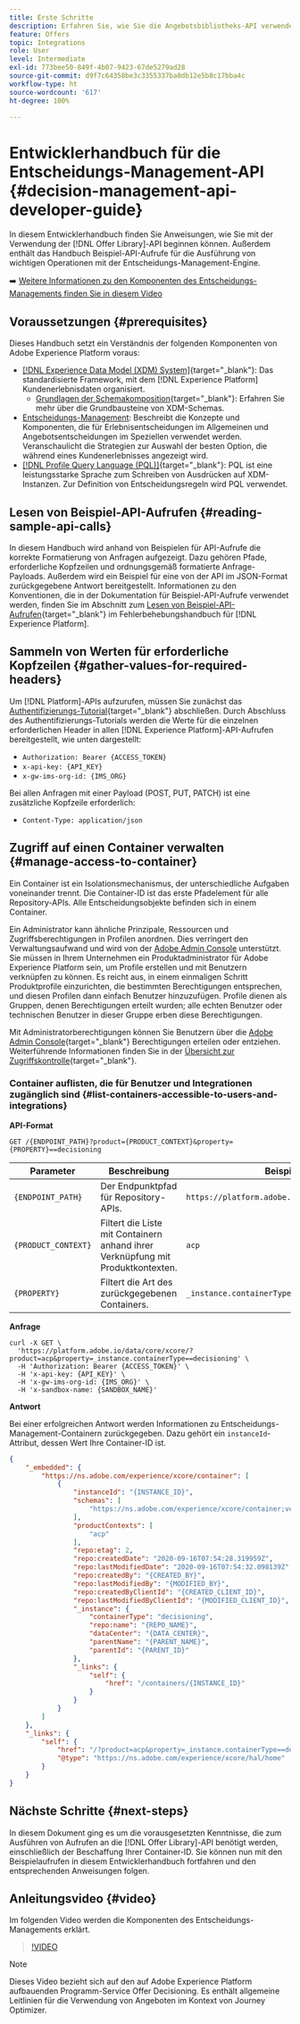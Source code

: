 ```yaml
---
title: Erste Schritte
description: Erfahren Sie, wie Sie die Angebotsbibliotheks-API verwenden, um wichtige Aktionen mit der Entscheidungs-Management-Engine auszuführen.
feature: Offers
topic: Integrations
role: User
level: Intermediate
exl-id: 773bee50-849f-4b07-9423-67de5279ad28
source-git-commit: d9f7c64358be3c3355337ba0db12e5b8c17bba4c
workflow-type: ht
source-wordcount: '617'
ht-degree: 100%

---
```


# Entwicklerhandbuch für die Entscheidungs-Management-API {#decision-management-api-developer-guide}

In diesem Entwicklerhandbuch finden Sie Anweisungen, wie Sie mit der Verwendung der [!DNL Offer Library]-API beginnen können. Außerdem enthält das Handbuch Beispiel-API-Aufrufe für die Ausführung von wichtigen Operationen mit der Entscheidungs-Management-Engine.

➡️ [Weitere Informationen zu den Komponenten des Entscheidungs-Managements finden Sie in diesem Video](#video)

## Voraussetzungen {#prerequisites}

Dieses Handbuch setzt ein Verständnis der folgenden Komponenten von Adobe Experience Platform voraus:

* [[!DNL Experience Data Model (XDM) System]](https://experienceleague.adobe.com/docs/experience-platform/xdm/home.html?lang=de){target=&quot;_blank&quot;}: Das standardisierte Framework, mit dem [!DNL Experience Platform] Kundenerlebnisdaten organisiert.
   * [Grundlagen der Schemakomposition](https://experienceleague.adobe.com/docs/experience-platform/xdm/schema/composition.html?lang=de){target=&quot;_blank&quot;}: Erfahren Sie mehr über die Grundbausteine von XDM-Schemas.
* [Entscheidungs-Management](../../../using/offers/get-started/starting-offer-decisioning.md): Beschreibt die Konzepte und Komponenten, die für Erlebnisentscheidungen im Allgemeinen und Angebotsentscheidungen im Speziellen verwendet werden. Veranschaulicht die Strategien zur Auswahl der besten Option, die während eines Kundenerlebnisses angezeigt wird.
* [[!DNL Profile Query Language (PQL)]](https://experienceleague.adobe.com/docs/experience-platform/segmentation/pql/overview.html?lang=de){target=&quot;_blank&quot;}: PQL ist eine leistungsstarke Sprache zum Schreiben von Ausdrücken auf XDM-Instanzen. Zur Definition von Entscheidungsregeln wird PQL verwendet.

## Lesen von Beispiel-API-Aufrufen {#reading-sample-api-calls}

In diesem Handbuch wird anhand von Beispielen für API-Aufrufe die korrekte Formatierung von Anfragen aufgezeigt. Dazu gehören Pfade, erforderliche Kopfzeilen und ordnungsgemäß formatierte Anfrage-Payloads. Außerdem wird ein Beispiel für eine von der API im JSON-Format zurückgegebene Antwort bereitgestellt. Informationen zu den Konventionen, die in der Dokumentation für Beispiel-API-Aufrufe verwendet werden, finden Sie im Abschnitt zum [Lesen von Beispiel-API-Aufrufen](https://experienceleague.adobe.com/docs/experience-platform/landing/troubleshooting.html?lang=de#how-do-i-format-an-api-request){target=&quot;_blank&quot;} im Fehlerbehebungshandbuch für [!DNL Experience Platform].

## Sammeln von Werten für erforderliche Kopfzeilen {#gather-values-for-required-headers}

Um [!DNL Platform]-APIs aufzurufen, müssen Sie zunächst das [Authentifizierungs-Tutorial](https://experienceleague.adobe.com/docs/experience-platform/landing/platform-apis/api-authentication.html?lang=de){target=&quot;_blank&quot;} abschließen. Durch Abschluss des Authentifizierungs-Tutorials werden die Werte für die einzelnen erforderlichen Header in allen [!DNL Experience Platform]-API-Aufrufen bereitgestellt, wie unten dargestellt:

* `Authorization: Bearer {ACCESS_TOKEN}`
* `x-api-key: {API_KEY}`
* `x-gw-ims-org-id: {IMS_ORG}`

Bei allen Anfragen mit einer Payload (POST, PUT, PATCH) ist eine zusätzliche Kopfzeile erforderlich:

* `Content-Type: application/json`

## Zugriff auf einen Container verwalten {#manage-access-to-container}

Ein Container ist ein Isolationsmechanismus, der unterschiedliche Aufgaben voneinander trennt. Die Container-ID ist das erste Pfadelement für alle Repository-APIs. Alle Entscheidungsobjekte befinden sich in einem Container.

Ein Administrator kann ähnliche Prinzipale, Ressourcen und Zugriffsberechtigungen in Profilen anordnen. Dies verringert den Verwaltungsaufwand und wird von der [Adobe Admin Console](https://adminconsole.adobe.com/) unterstützt. Sie müssen in Ihrem Unternehmen ein Produktadministrator für Adobe Experience Platform sein, um Profile erstellen und mit Benutzern verknüpfen zu können. Es reicht aus, in einem einmaligen Schritt Produktprofile einzurichten, die bestimmten Berechtigungen entsprechen, und diesen Profilen dann einfach Benutzer hinzuzufügen. Profile dienen als Gruppen, denen Berechtigungen erteilt wurden; alle echten Benutzer oder technischen Benutzer in dieser Gruppe erben diese Berechtigungen.

Mit Administratorberechtigungen können Sie Benutzern über die [Adobe Admin Console](https://adminconsole.adobe.com/){target=&quot;_blank&quot;} Berechtigungen erteilen oder entziehen. Weiterführende Informationen finden Sie in der [Übersicht zur Zugriffskontrolle](https://experienceleague.adobe.com/docs/experience-platform/access-control/home.html?lang=de){target=&quot;_blank&quot;}.

### Container auflisten, die für Benutzer und Integrationen zugänglich sind {#list-containers-accessible-to-users-and-integrations}

**API-Format**

```http
GET /{ENDPOINT_PATH}?product={PRODUCT_CONTEXT}&property={PROPERTY}==decisioning
```

| Parameter | Beschreibung | Beispiel |
| --------- | ----------- | ------- |
| `{ENDPOINT_PATH}` | Der Endpunktpfad für Repository-APIs. | `https://platform.adobe.io/data/core/xcore/` |
| `{PRODUCT_CONTEXT}` | Filtert die Liste mit Containern anhand ihrer Verknüpfung mit Produktkontexten. | `acp` |
| `{PROPERTY}` | Filtert die Art des zurückgegebenen Containers. | `_instance.containerType==decisioning` |

**Anfrage**

```shell
curl -X GET \
  'https://platform.adobe.io/data/core/xcore/?product=acp&property=_instance.containerType==decisioning' \
  -H 'Authorization: Bearer {ACCESS_TOKEN}' \
  -H 'x-api-key: {API_KEY}' \
  -H 'x-gw-ims-org-id: {IMS_ORG}' \
  -H 'x-sandbox-name: {SANDBOX_NAME}'
```

**Antwort**

Bei einer erfolgreichen Antwort werden Informationen zu Entscheidungs-Management-Containern zurückgegeben. Dazu gehört ein `instanceId`-Attribut, dessen Wert Ihre Container-ID ist.

```json
{
    "_embedded": {
        "https://ns.adobe.com/experience/xcore/container": [
            {
                "instanceId": "{INSTANCE_ID}",
                "schemas": [
                    "https://ns.adobe.com/experience/xcore/container;version=0.5"
                ],
                "productContexts": [
                    "acp"
                ],
                "repo:etag": 2,
                "repo:createdDate": "2020-09-16T07:54:28.319959Z",
                "repo:lastModifiedDate": "2020-09-16T07:54:32.098139Z",
                "repo:createdBy": "{CREATED_BY}",
                "repo:lastModifiedBy": "{MODIFIED_BY}",
                "repo:createdByClientId": "{CREATED_CLIENT_ID}",
                "repo:lastModifiedByClientId": "{MODIFIED_CLIENT_ID}",
                "_instance": {
                    "containerType": "decisioning",
                    "repo:name": "{REPO_NAME}",
                    "dataCenter": "{DATA_CENTER}",
                    "parentName": "{PARENT_NAME}",
                    "parentId": "{PARENT_ID}"
                },
                "_links": {
                    "self": {
                        "href": "/containers/{INSTANCE_ID}"
                    }
                }
            }
        ]
    },
    "_links": {
        "self": {
            "href": "/?product=acp&property=_instance.containerType==decisioning",
            "@type": "https://ns.adobe.com/experience/xcore/hal/home"
        }
    }
}
```

## Nächste Schritte {#next-steps}

In diesem Dokument ging es um die vorausgesetzten Kenntnisse, die zum Ausführen von Aufrufen an die [!DNL Offer Library]-API benötigt werden, einschließlich der Beschaffung Ihrer Container-ID. Sie können nun mit den Beispielaufrufen in diesem Entwicklerhandbuch fortfahren und den entsprechenden Anweisungen folgen.

## Anleitungsvideo {#video}

Im folgenden Video werden die Komponenten des Entscheidungs-Managements erklärt.

>[!VIDEO](https://video.tv.adobe.com/v/329919?quality=12)

>[!NOTE]
>
>Dieses Video bezieht sich auf den auf Adobe Experience Platform aufbauenden Programm-Service Offer Decisioning. Es enthält allgemeine Leitlinien für die Verwendung von Angeboten im Kontext von Journey Optimizer.
